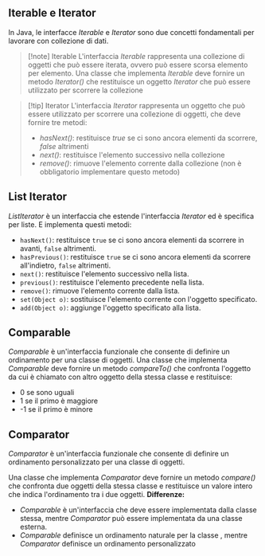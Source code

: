 ## Iterable e Iterator
In Java, le interfacce *Iterable* e *Iterator* sono due concetti fondamentali per lavorare con collezione di dati.
>[!note] Iterable
>L'interfaccia *Iterable* rappresenta una collezione di oggetti che può essere iterata, ovvero può essere scorsa elemento per elemento. Una classe che implementa *Iterable* deve fornire un metodo *Iterator()* che restituisce un oggetto *Iterator* che può essere utilizzato per scorrere la collezione

>[!tip] Iterator
>L'interfaccia *Iterator* rappresenta un oggetto che può essere utilizzato per scorrere una collezione di oggetti, che deve fornire tre metodi:
>- *hasNext()*: restituisce *true* se ci sono ancora elementi da scorrere, *false* altrimenti
>- *next()*: restituisce l'elemento successivo nella collezione
>- *remove()*: rimuove l'elemento corrente dalla collezione (non è obbligatorio implementare questo metodo)

## List Iterator
*ListIterator* è un interfaccia che estende l'interfaccia *Iterator* ed è specifica per liste. E implementa questi metodi:
- `hasNext()`: restituisce `true` se ci sono ancora elementi da scorrere in avanti, `false` altrimenti.
- `hasPrevious()`: restituisce `true` se ci sono ancora elementi da scorrere all'indietro, `false` altrimenti.
- `next()`: restituisce l'elemento successivo nella lista.
- `previous()`: restituisce l'elemento precedente nella lista.
- `remove()`: rimuove l'elemento corrente dalla lista.
- `set(Object o)`: sostituisce l'elemento corrente con l'oggetto specificato.
- `add(Object o)`: aggiunge l'oggetto specificato alla lista.

## Comparable
*Comparable* è un'interfaccia funzionale che consente di definire un ordinamento per una classe  di oggetti.
Una classe che implementa *Comparable* deve fornire un metodo *compareTo()* che confronta l'oggetto da cui è chiamato con altro oggetto della stessa classe e restituisce:
- 0 se sono uguali
- 1 se il primo è maggiore
- -1 se il primo è minore
## Comparator
*Comparator* è un'interfaccia funzionale che consente di definire un ordinamento personalizzato per una classe di oggetti.

Una classe che implementa *Comparator* deve fornire un metodo *compare()* che confronta due oggetti della stessa classe e restituisce un valore intero che indica l'ordinamento tra i due oggetti.
**Differenze:**
- *Comparable* è un'interfaccia che deve essere implementata dalla classe stessa, mentre *Comparator* può essere implementata da una classe esterna.
- *Comparable* definisce un ordinamento naturale per la classe , mentre *Comparator* definisce un ordinamento personalizzato


